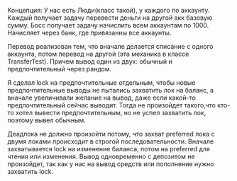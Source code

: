 Концепция:
У нас есть Люди(класс такой), у каждого по аккаунту. Каждый получает задачу перевести деньги на другой акк базовую сумму. Босс получает задачу начислить всем аккаунтам по 1000. Начисляет через банк, где привязанны все аккаунты.

Перевод реализован тем, что вначале делается списание с одного аккаунта, потом перевод на другой (эта механика в классе TransferTest).
Причем вывод один из двух: обычный и предпочтительный через рандом.


Я сделал lock на предпочтительные отдельным, чтобы новые предпочтительные выводы не пытались захватить лок на баланс, а вначале увеличивали желание на вывод, даже если какой-то предпочтительный сейчас выводит.
Тогда не произойдет такого,что кто-то хотел вывести предпочтительным, но не успел захватить лок, поэтому вывел обычным.

Деадлока не должно произойти потому, что захват preferred лока с двумя локами происходит в строгой последовательности. Вначале захватывается lock на изменение баланса, потом на preferred для чтения или изменения.
Вывод одновременно с депозитом не произойдет, так как у нас на вывод средств или пополнение нужно захватить lock.

